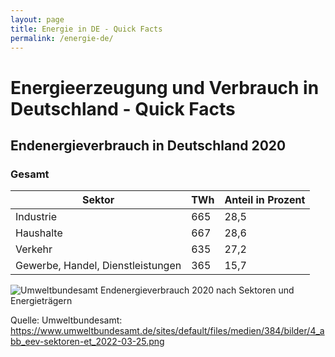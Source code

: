 ```yaml
---
layout: page
title: Energie in DE - Quick Facts
permalink: /energie-de/
---
```


# Energieerzeugung und Verbrauch in Deutschland - Quick Facts

## Endenergieverbrauch in Deutschland 2020

### Gesamt

| Sektor | TWh | Anteil in Prozent |
| ----- | ----- | ----- |
| Industrie | 665 | 28,5 |
| Haushalte | 667 | 28,6 |
| Verkehr | 635 | 27,2 |
| Gewerbe, Handel, Dienstleistungen | 365 | 15,7 |

![Umweltbundesamt Endenergieverbrauch 2020 nach Sektoren und Energieträgern](https://www.umweltbundesamt.de/sites/default/files/medien/384/bilder/4_abb_eev-sektoren-et_2022-03-25.png)

Quelle: Umweltbundesamt: <https://www.umweltbundesamt.de/sites/default/files/medien/384/bilder/4_abb_eev-sektoren-et_2022-03-25.png>
